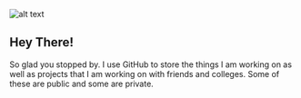 ![alt text](https://raw.githubusercontent.com/tprinty/tprinty/master/code.gif|width=600 "I Like to code.")


## Hey There!

So glad you stopped by. I use GitHub to store the things I am working on as well as projects that I am working on with friends and colleges. Some of these are public and some are private. 


<!--
**tprinty/tprinty** is a ✨ _special_ ✨ repository because its `README.md` (this file) appears on your GitHub profile.

Here are some ideas to get you started:

- 🔭 I’m currently working on ...
- 🌱 I’m currently learning ...
- 👯 I’m looking to collaborate on ...
- 🤔 I’m looking for help with ...
- 💬 Ask me about ...
- 📫 How to reach me: ...
- 😄 Pronouns: ...
- ⚡ Fun fact: ...
-->
